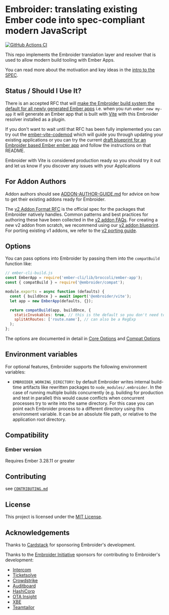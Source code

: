 # Embroider: translating existing Ember code into spec-compliant modern JavaScript

[![GitHub Actions CI][github-actions-badge]][github-actions-ci-url]

[github-actions-badge]: https://github.com/embroider-build/embroider/workflows/CI/badge.svg
[github-actions-ci-url]: https://github.com/embroider-build/embroider/actions?query=workflow%3ACI

This repo implements the Embroider translation layer and resolver that is used to allow modern build tooling with Ember Apps.

You can read more about the motivation and key ideas in the [intro to the SPEC](docs/spec.md).

## Status / Should I Use It?

There is an accepted RFC that will [make the Embroider build system the default for all newly generated Ember apps](https://rfcs.emberjs.com/id/0977-v2-app-format) i.e. when you run `ember new my-app` it will generate an Ember app that is built with [Vite](https://vite.dev) with this Embroider resolver installed as a plugin.

If you don't want to wait until that RFC has been fully implemented you can try out the [ember-vite-codemod](https://github.com/mainmatter/ember-vite-codemod) which will guide you through updating your existing applications or you can try the current [draft blueprint for an Embroider based Ember ember app](https://github.com/embroider-build/app-blueprint) and follow the instructions on that README.

Embroider with Vite is considered production ready so you should try it out and let us know if you discover any issues with your Applications

## For Addon Authors

Addon authors should see [ADDON-AUTHOR-GUIDE.md](docs/addon-author-guide.md) for advice on how to get their existing addons ready for Embroider. 

The [v2 Addon Format RFC](https://github.com/emberjs/rfcs/pull/507) is the official spec for the packages that Embroider natively handles. Common patterns and best practices for authoring these have been collected in the [v2 addon FAQs](./docs/v2-faq.md). For creating a new v2 addon from scratch, we recommend using our [v2 addon blueprint](https://github.com/embroider-build/addon-blueprint). For porting existing v1 addons, we refer to the [v2 porting guide](./docs/porting-addons-to-v2.md).

## Options

You can pass options into Embroider by passing them into the `compatBuild` function like:

```js
// ember-cli-build.js
const EmberApp = require('ember-cli/lib/broccoli/ember-app');
const { compatBuild } = require('@embroider/compat');

module.exports = async function (defaults) {
  const { buildOnce } = await import('@embroider/vite');
  let app = new EmberApp(defaults, {});

  return compatBuild(app, buildOnce, {
    staticInvokables: true, // this is the default so you don't need to set it
    splitAtRoutes: ['route.name'], // can also be a RegExp
  );
};
```

The options are documented in detail in [Core Options](https://github.com/embroider-build/embroider/blob/main/packages/core/src/options.ts) and [Compat Options](https://github.com/embroider-build/embroider/blob/main/packages/compat/src/options.ts)

## Environment variables

For optional features, Embroider supports the following environment variables:

- `EMBROIDER_WORKING_DIRECTORY`: by default Embroider writes internal build-time artifacts like rewritten packages to `node_modules/.embroider`. In the case of running multiple builds concurrently (e.g. building for production and test in parallel) this would cause conflicts when concurrent processes try to write into the same directory. For this case you can point each Embroider process to a different directory using this environment variable. It can be an absolute file path, or relative to the application root directory.

## Compatibility

### Ember version

Requires Ember 3.28.11 or greater

## Contributing

see [`CONTRIBUTING.md`](CONTRIBUTING.md)

## License

This project is licensed under the [MIT License](LICENSE).

## Acknowledgements

Thanks to [Cardstack](https://github.com/cardstack) for sponsoring Embroider's development.

Thanks to the [Embroider Initiative](https://mainmatter.com/embroider-initiative/) sponsors for contributing to Embroider's development: 

- [Intercom](https://www.intercom.com/)
- [Ticketsolve](https://www.ticketsolve.com/)
- [Crowdstrike](https://www.crowdstrike.com/)
- [Auditboard](https://auditboard.com/)
- [HashiCorp](https://www.hashicorp.com/)
- [OTA Insight](https://www.otainsight.com/)
- [XBE](https://www.x-b-e.com/)
- [Teamtailor](https://www.teamtailor.com/)
